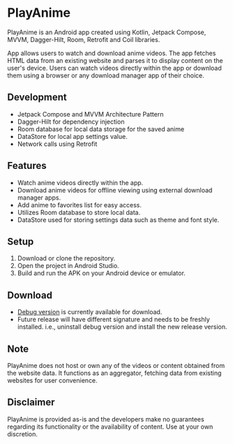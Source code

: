 # PlayAnime
PlayAnime is an Android app created using Kotlin, Jetpack Compose, MVVM, Dagger-Hilt, Room, Retrofit and Coil libraries.

App allows users to watch and download anime videos. The app fetches HTML data from an existing website and parses it to display content on the user's device. Users can watch videos directly within the app or download them using a browser or any download manager app of their choice.

## Development
- Jetpack Compose and MVVM Architecture Pattern
- Dagger-Hilt for dependency injection
- Room database for local data storage for the saved anime
- DataStore for local app settings value.
- Network calls using Retrofit

## Features
- Watch anime videos directly within the app.
- Download anime videos for offline viewing using external download manager apps.
- Add anime to favorites list for easy access.
- Utilizes Room database to store local data.
- DataStore used for storing settings data such as theme and font style.

## Setup

1. Download or clone the repository.
2. Open the project in Android Studio.
3. Build and run the APK on your Android device or emulator.

## Download
- [Debug version](https://github.com/bikkysamuel/PlayAnime/releases/download/debug/PlayAnime-debug.apk) is currently available for download.
- Future release will have different signature and needs to be freshly installed. i.e., uninstall debug version and install the new release version.

## Note
PlayAnime does not host or own any of the videos or content obtained from the website data. It functions as an aggregator, fetching data from existing websites for user convenience.

## Disclaimer
PlayAnime is provided as-is and the developers make no guarantees regarding its functionality or the availability of content. Use at your own discretion.

